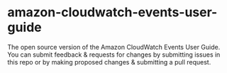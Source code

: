# amazon-cloudwatch-events-user-guide
The open source version of the Amazon CloudWatch Events User Guide. You can submit feedback &amp; requests for changes by submitting issues in this repo or by making proposed changes &amp; submitting a pull request.
